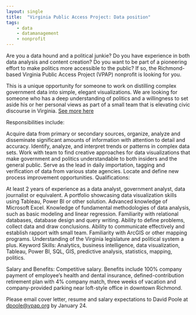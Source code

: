 ```yaml
---
layout: single
title:  "Virginia Public Access Project: Data position"
tags: 
    - data
    - datamanagement
    - nonprofit
---
```


Are you a data hound and a political junkie? Do you have experience in both data analysis and content creation? Do you want to be part of a pioneering effort to make politics more accessible to the public? If so, the Richmond-based Virginia Public Access Project (VPAP) nonprofit is looking for you.

This is a unique opportunity for someone to work on distilling complex government data into simple, elegant visualizations. We are looking for someone who has a deep understanding of politics and a willingness to set aside his or her personal views as part of a small team that is elevating civic discourse in Virginia.
[See more here](https://www.vpap.org/updates/2841-vpap-hiring/)

Responsibilities include:

Acquire data from primary or secondary sources, organize, analyze and disseminate significant amounts of information with attention to detail and accuracy.
Identify, analyze, and interpret trends or patterns in complex data sets.
Work with team to find creative approaches for data visualizations that make government and politics understandable to both insiders and the general public.
Serve as the lead in daily importation, tagging and verification of data from various state agencies.
Locate and define new process improvement opportunities.
Qualifications:

At least 2 years of experience as a data analyst, government analyst, data journalist or equivalent.
A portfolio showcasing data visualization skills using Tableau, Power BI or other solution.
Advanced knowledge of Microsoft Excel.
Knowledge of fundamental methodologies of data analysis, such as basic modeling and linear regression.
Familiarity with relational databases, database design and query writing.
Ability to define problems, collect data and draw conclusions.
Ability to communicate effectively and establish rapport with small team.
Familiarity with ArcGIS or other mapping programs.
Understanding of the Virginia legislature and political system a plus.
Keyword Skills:
Analytics, business intelligence, data visualization, Tableau, Power BI, SQL, GIS, predictive analysis, statistics, mapping, politics.

Salary and Benefits:
Competitive salary. Benefits include 100% company payment of employee’s health and dental insurance, defined-contribution retirement plan with 4% company match, three weeks of vacation and company-provided parking near loft-style office in downtown Richmond.

Please email cover letter, resume and salary expectations to David Poole at dpoole@vpap.org by January 24.
